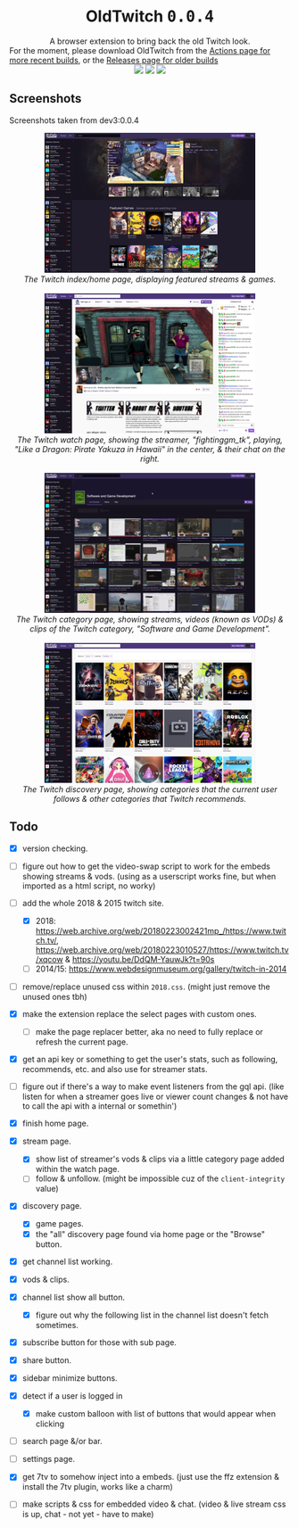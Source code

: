 <h1 align="center">OldTwitch <kbd>0.0.4</kbd></h1>
<div font-size="24px" align="center">A browser extension to bring back the old Twitch look.</div>
<div font-size="16px">For the moment, please download OldTwitch from the <a href="https://github.com/ktg5/OldTwitch/actions/workflows/build.yml">Actions page for more recent builds</a>, or the <a href="https://github.com/ktg5/OldTwitch/releases">Releases page for older builds</a></div>
<div align="center">
  <a href="https://github.com/ktg5/OldTwitch/actions/workflows/build.yml"><img src="https://img.shields.io/github/actions/workflow/status/ktg5/OldTwitch/build.yml"></a>
  <a href="https://github.com/ktg5/OldTwitch/releases/latest"><img src="https://img.shields.io/github/v/release/ktg5/OldTwitch?label=stable%20release"></a>
  <a href="https://github.com/ktg5/OldTwitch/actions/workflows/build.yml"><img src="https://img.shields.io/badge/dynamic/json?url=https%3A%2F%2Fraw.githubusercontent.com%2Fktg5%2FOldTwitch%2Fmain%2Fmanifest.json&query=version&prefix=v&label=dev%20release&color=darkblue"></a>
</div>

## Screenshots
Screenshots taken from dev3:0.0.4
<div align="center">
    <img src="docs/ss-1.jpg" style="max-width: 75%;">
    <br>
    <i>The Twitch index/home page, displaying featured streams & games.</i>
    <br>
    <br>
    <img src="docs/ss-2.jpg" style="max-width: 75%;">
    <br>
    <i>The Twitch watch page, showing the streamer, "fightinggm_tk", playing, "Like a Dragon: Pirate Yakuza in Hawaii" in the center, & their chat on the right.</i>
    <br>
    <br>
    <img src="docs/ss-3.gif" style="max-width: 75%;">
    <br>
    <i>The Twitch category page, showing streams, videos (known as VODs) & clips of the Twitch category, "Software and Game Development".</i>
    <br>
    <br>
    <img src="docs/ss-4.jpg" style="max-width: 75%;">
    <br>
    <i>The Twitch discovery page, showing categories that the current user follows & other categories that Twitch recommends.</i>
</div>

## Todo
- [x] version checking.

- [ ] figure out how to get the video-swap script to work for the embeds showing streams & vods. (using as a userscript works fine, but when imported as a html script, no worky) 

- [ ] add the whole 2018 & 2015 twitch site.
    - [x] 2018: https://web.archive.org/web/20180223002421mp_/https://www.twitch.tv/, https://web.archive.org/web/20180223010527/https://www.twitch.tv/xqcow & https://youtu.be/DdQM-YauwJk?t=90s
    - [ ] 2014/15: https://www.webdesignmuseum.org/gallery/twitch-in-2014
- [ ] remove/replace unused css within `2018.css`. (might just remove the unused ones tbh)

- [x] make the extension replace the select pages with custom ones.
    - [ ] make the page replacer better, aka no need to fully replace or refresh the current page.

- [x] get an api key or something to get the user's stats, such as following, recommends, etc. and also use for streamer stats.
- [ ] figure out if there's a way to make event listeners from the gql api. (like listen for when a streamer goes live or viewer count changes & not have to call the api with a internal or somethin')

- [x] finish home page.

- [x] stream page.
    - [x] show list of streamer's vods & clips via a little category page added within the watch page.
    - [ ] follow & unfollow. (might be impossible cuz of the `client-integrity` value)

- [x] discovery page.
    - [x] game pages.
    - [x] the "all" discovery page found via home page or the "Browse" button.

- [x] get channel list working.
- [x] vods & clips.

- [x] channel list show all button.
    - [x] figure out why the following list in the channel list doesn't fetch sometimes.
- [x] subscribe button for those with sub page.
- [x] share button.
- [x] sidebar minimize buttons.

- [x] detect if a user is logged in
    - [x] make custom balloon with list of buttons that would appear when clicking

- [ ] search page &/or bar.

- [ ] settings page.

- [x] get 7tv to somehow inject into a embeds. (just use the ffz extension & install the 7tv plugin, works like a charm)
- [ ] make scripts & css for embedded video & chat. (video & live stream css is up, chat - not yet - have to make)
